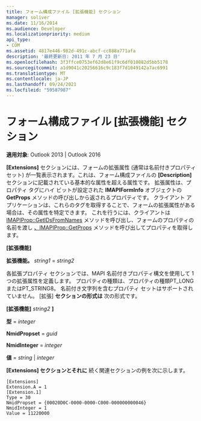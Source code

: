 ```yaml
---
title: フォーム構成ファイル [拡張機能] セクション
manager: soliver
ms.date: 11/16/2014
ms.audience: Developer
ms.localizationpriority: medium
api_type:
- COM
ms.assetid: 4817e446-982d-491c-abcf-cc888a771afa
description: '最終更新日: 2011 年 7 月 23 日'
ms.openlocfilehash: 3f3ffce0753ef62d8e61f9c6df010882d5bb5178
ms.sourcegitcommit: a1d9041c20256616c9c183f7d1049142a7ac6991
ms.translationtype: MT
ms.contentlocale: ja-JP
ms.lasthandoff: 09/24/2021
ms.locfileid: "59587987"
---
```

# <a name="form-configuration-file-extensions-section"></a>フォーム構成ファイル [拡張機能] セクション

  
  
**適用対象**: Outlook 2013 | Outlook 2016 
  
**[Extensions]** セクションには、フォームの拡張属性 (通常は名前付きプロパティ セット) が一覧表示されます。これは、フォーム構成ファイルの **[Description]** セクションに記載されている基本的な属性を超える属性です。 拡張属性は、プロパティ タグにハイ ビットが設定された **IMAPIFormInfo** オブジェクトの **GetProps** メソッドの呼び出しから返されるプロパティです。 クライアント アプリケーションは、これらのタグを取得することで、フォームの拡張属性がある場合は、その属性を特定できます。 これを行うには、クライアントは [IMAPIProp::GetIDsFromNames](imapiprop-getidsfromnames.md) メソッドを呼び出し、フォームのプロパティの名前を渡し [、IMAPIProp::GetProps](imapiprop-getprops.md) メソッドを呼び出してプロパティを取得します。 
  
 **[拡張機能]**
  
 **拡張機能。** _string1_  =  _string2_
  
各拡張プロパティ セクションでは、MAPI 名前付きプロパティ構文を使用して 1 つの拡張属性を定義します。 プロパティの種類は、プロパティの種類PT_LONGまたはPT_STRING8。 名前付き文字列を含むプロパティ セットはサポートされていません。 [拡張] **セクションの形式は** 次の形式です。 
  
 **[拡張機能]** _string2_ **]**
  
 **型**  =  _integer_
  
 **NmidPropset**  =  _guid_
  
 **NmidInteger**  =  _integer_
  
 **値**  =  _string_  |  _integer_
  
**[Extensions] セクションとそれに** 続く関連セクションの例を次に示します。 
  
```
[Extensions]
Extension.A = 1
[Extension.1]
Type = 30
NmidPropset = {00020D0C-0000-0000-C000-000000000046}
NmidInteger = 1
Value = 11220000

```


